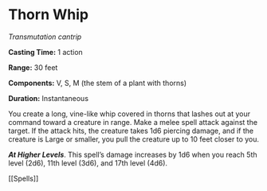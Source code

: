 # Thorn Whip

*Transmutation cantrip*

**Casting Time:** 1 action

**Range:** 30 feet

**Components:** V, S, M (the stem of a plant with thorns)

**Duration:** Instantaneous

You create a long, vine-like whip covered in thorns that lashes out at your command toward a creature in range. Make a melee spell attack against the target. If the attack hits, the creature takes 1d6 piercing damage, and if the creature is Large or smaller, you pull the creature up to 10 feet closer to you.

***At Higher Levels***. This spell’s damage increases by 1d6 when you reach 5th level (2d6), 11th level (3d6), and 17th level (4d6).


[[Spells]]